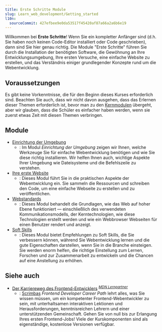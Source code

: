 ```yaml
---
title: Erste Schritte Module
slug: Learn_web_development/Getting_started
l10n:
  sourceCommit: 427efbee9e0da53517f45420af87a66a2a6b6e19
---
```


Willkommen bei **Erste Schritte**! Wenn Sie ein kompletter Anfänger sind (d.h. Sie haben noch keinen Code-Editor installiert oder Code geschrieben), dann sind Sie hier genau richtig. Die Module "Erste Schritte" führen Sie durch die Installation der benötigten Software, die Gewöhnung an Ihre Entwicklungsumgebung, Ihre ersten Versuche, eine einfache Website zu erstellen, und das Verständnis einiger grundlegender Konzepte rund um die Webentwicklung.

## Voraussetzungen

Es gibt keine Vorkenntnisse, die für den Beginn dieses Kurses erforderlich sind. Beachten Sie auch, dass wir nicht davon ausgehen, dass das Erlernen dieser Themen erforderlich ist, bevor man zu den [Kernmodulen](/de/docs/Learn_web_development/Core) übergeht, aber wir glauben, dass die Schüler es einfacher haben werden, wenn sie zuerst etwas Zeit mit diesen Themen verbringen.

## Module

- [Einrichtung der Umgebung](/de/docs/Learn_web_development/Getting_started/Environment_setup)
  - : Im Modul _Einrichtung der Umgebung_ zeigen wir Ihnen, welche Werkzeuge Sie für einfache Webentwicklung benötigen und wie Sie diese richtig installieren. Wir helfen Ihnen auch, wichtige Aspekte Ihrer Umgebung wie Dateisysteme und die Befehlszeile zu verstehen.
- [Ihre erste Website](/de/docs/Learn_web_development/Getting_started/Your_first_website)
  - : Dieses Modul führt Sie in die praktischen Aspekte der Webentwicklung ein. Sie sammeln die Ressourcen und schreiben den Code, um eine einfache Webseite zu erstellen und zu veröffentlichen.
- [Webstandards](/de/docs/Learn_web_development/Getting_started/Web_standards)
  - : Dieses Modul behandelt die Grundlagen, wie das Web auf hoher Ebene funktioniert — einschließlich des verwendeten Kommunikationsmodells, der Kerntechnologien, wie diese Technologien erstellt werden und wie ein Webbrowser Webseiten für einen Benutzer rendert und anzeigt.
- [Soft Skills](/de/docs/Learn_web_development/Getting_started/Soft_skills)
  - : Dieses Modul bietet Empfehlungen zu Soft Skills, die Sie verbessern können, während Sie Webentwicklung lernen und die gute Eigenschaften darstellen, wenn Sie in die Branche einsteigen. Sie werden enorm helfen, die richtige Einstellung zum Lernen, Forschen und zur Zusammenarbeit zu entwickeln und die Chancen auf eine Anstellung zu erhöhen.

## Siehe auch

- [Der Karriereweg des Frontend-Entwicklers](https://v2.scrimba.com/the-frontend-developer-career-path-c0j?via=mdn) <sup>[_MDN Lernpartner_](/de/docs/MDN/Writing_guidelines/Learning_content#partner_links_and_embeds)</sup>
  - : [Scrimbas](https://scrimba.com?via=mdn) _Frontend Developer Career Path_ lehrt alles, was Sie wissen müssen, um ein kompetenter Frontend-Webentwickler zu sein, mit unterhaltsamen interaktiven Lektionen und Herausforderungen, kenntnisreichen Lehrern und einer unterstützenden Gemeinschaft. Gehen Sie von null bis zur Erlangung Ihres ersten Frontend-Jobs! Viele der Kurskomponenten sind als eigenständige, kostenlose Versionen verfügbar.
